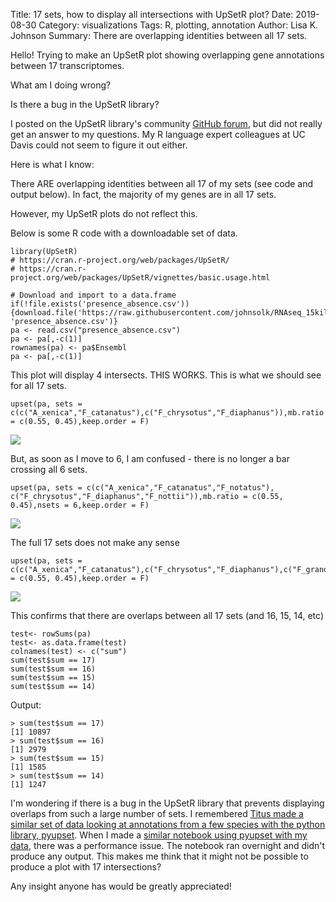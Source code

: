 Title: 17 sets, how to display all intersections with UpSetR plot?
Date: 2019-08-30
Category: visualizations
Tags: R, plotting, annotation
Author: Lisa K. Johnson
Summary: There are overlapping identities between all 17 sets.


Hello! Trying to make an UpSetR plot showing overlapping gene annotations between 17 transcriptomes. 

What am I doing wrong?

Is there a bug in the UpSetR library? 

I posted on the UpSetR library's community [GitHub forum](https://github.com/hms-dbmi/UpSetR/issues/170), but did not really get an answer to my questions. My R language expert colleagues at UC Davis could not seem to figure it out either.

Here is what I know:

There ARE overlapping identities between all 17 of my sets (see code and output below). In fact, the majority of my genes are in all 17 sets. 

However, my UpSetR plots do not reflect this. 

Below is some R code with a downloadable set of data.

```
library(UpSetR)
# https://cran.r-project.org/web/packages/UpSetR/
# https://cran.r-project.org/web/packages/UpSetR/vignettes/basic.usage.html

# Download and import to a data.frame
if(!file.exists('presence_absence.csv')){download.file('https://raw.githubusercontent.com/johnsolk/RNAseq_15killifish/master/evaluation/presence_absence.csv', 'presence_absence.csv')}
pa <- read.csv("presence_absence.csv")
pa <- pa[,-c(1)]
rownames(pa) <- pa$Ensembl
pa <- pa[,-c(1)]
```

This plot will display 4 intersects. THIS WORKS. This is what we should see for all 17 sets.
```
upset(pa, sets = c(c("A_xenica","F_catanatus"),c("F_chrysotus","F_diaphanus")),mb.ratio = c(0.55, 0.45),keep.order = F)
```

![](https://i.imgur.com/pdki8ff.png)


But, as soon as I move to 6, I am confused - there is no longer a bar crossing all 6 sets.
```
upset(pa, sets = c(c("A_xenica","F_catanatus","F_notatus"), c("F_chrysotus","F_diaphanus","F_nottii")),mb.ratio = c(0.55, 0.45),nsets = 6,keep.order = F)
```

![](https://i.imgur.com/mokSySy.png)


The full 17 sets does not make any sense
```
upset(pa, sets = c(c("A_xenica","F_catanatus"),c("F_chrysotus","F_diaphanus"),c("F_grandis","F_heteroclitusMDPL"),c("F_heteroclitusMDPP","F_notatus"),c("F_nottii","F_olivaceous"),c("F_parvapinis","F_rathbuni"),c("F_sciadicus","F_similis"),c("F_zebrinus","L_goodei"),c("L_parva")),mb.ratio = c(0.55, 0.45),keep.order = F)
```

![](https://i.imgur.com/vbPSOYk.png)


This confirms that there are overlaps between all 17 sets (and 16, 15, 14, etc)
```
test<- rowSums(pa)
test<- as.data.frame(test)
colnames(test) <- c("sum")
sum(test$sum == 17)
sum(test$sum == 16)
sum(test$sum == 15)
sum(test$sum == 14)
```
Output:

```
> sum(test$sum == 17)
[1] 10897
> sum(test$sum == 16)
[1] 2979
> sum(test$sum == 15)
[1] 1585
> sum(test$sum == 14)
[1] 1247
```

I'm wondering if there is a bug in the UpSetR library that prevents displaying overlaps from such a large number of sets. I remembered [Titus made a similar set of data looking at annotations from a few species with the python library, pyupset](https://github.com/dib-lab/2017-ectocooler/blob/master/Ectocooler-genes.ipynb). When I made a [similar notebook using pyupset with my data](https://github.com/johnsolk/RNAseq_15killifish/blob/master/notebooks/pyupset_annotations.ipynb), there was a performance issue. The notebook ran overnight and didn't produce any output. This makes me think that it might not be possible to produce a plot with 17 intersections?


Any insight anyone has would be greatly appreciated!
